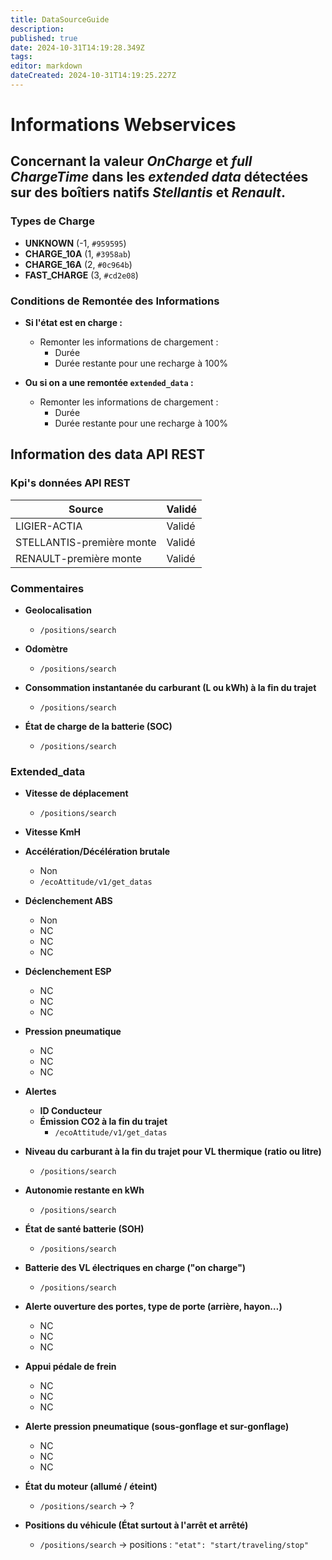 ```yaml
---
title: DataSourceGuide
description: 
published: true
date: 2024-10-31T14:19:28.349Z
tags: 
editor: markdown
dateCreated: 2024-10-31T14:19:25.227Z
---
```


# Informations Webservices

## Concernant la valeur *OnCharge* et *full ChargeTime* dans les *extended data* détectées sur des boîtiers natifs *Stellantis* et *Renault*.

### Types de Charge
- **UNKNOWN** (-1, `#959595`)
- **CHARGE_10A** (1, `#3958ab`)
- **CHARGE_16A** (2, `#0c964b`)
- **FAST_CHARGE** (3, `#cd2e08`)

### Conditions de Remontée des Informations
- **Si l'état est en charge :**
  - Remonter les informations de chargement :
    - Durée
    - Durée restante pour une recharge à 100%
  
- **Ou si on a une remontée `extended_data` :**
  - Remonter les informations de chargement :
    - Durée
    - Durée restante pour une recharge à 100%

## Information des data API REST

### Kpi's données API REST
| Source                        | Validé |
|-------------------------------|--------|
| LIGIER-ACTIA                  | Validé |
| STELLANTIS-première monte     | Validé |
| RENAULT-première monte        | Validé |

### Commentaires
- **Geolocalisation**
  - `/positions/search`
  
- **Odomètre**
  - `/positions/search`
  
- **Consommation instantanée du carburant (L ou kWh) à la fin du trajet**
  - `/positions/search`
  
- **État de charge de la batterie (SOC)**
  - `/positions/search`
  
### Extended_data
- **Vitesse de déplacement**
  - `/positions/search`
  
- **Vitesse KmH**
  
- **Accélération/Décélération brutale**
  - Non
  - `/ecoAttitude/v1/get_datas`
  
- **Déclenchement ABS**
  - Non
  - NC
  - NC
  - NC
  
- **Déclenchement ESP**
  - NC
  - NC
  - NC
  
- **Pression pneumatique**
  - NC
  - NC
  - NC
  
- **Alertes**
  - **ID Conducteur**
  - **Émission CO2 à la fin du trajet**
    - `/ecoAttitude/v1/get_datas`
  
- **Niveau du carburant à la fin du trajet pour VL thermique (ratio ou litre)**
  - `/positions/search`
  
- **Autonomie restante en kWh**
  - `/positions/search`
  
- **État de santé batterie (SOH)**
  - `/positions/search`
  
- **Batterie des VL électriques en charge ("on charge")**
  - `/positions/search`
  
- **Alerte ouverture des portes, type de porte (arrière, hayon…)**
  - NC
  - NC
  - NC
  
- **Appui pédale de frein**
  - NC
  - NC
  - NC
  
- **Alerte pression pneumatique (sous-gonflage et sur-gonflage)**
  - NC
  - NC
  - NC
  
- **État du moteur (allumé / éteint)**
  - `/positions/search` → ?
  
- **Positions du véhicule (État surtout à l'arrêt et arrêté)**
  - `/positions/search` → positions : `"etat": "start/traveling/stop"`
